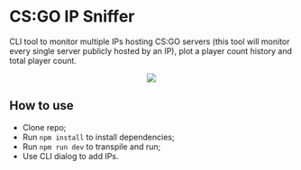 # CS:GO IP Sniffer

CLI tool to monitor multiple IPs hosting CS:GO servers (this tool will monitor every single server publicly hosted by an IP), plot a player count history and total player count.

<p align="center">
  <img src="https://i.imgur.com/MLA1z0b.png"/>
</p>


## How to use
  - Clone repo;
  - Run `npm install` to install dependencies;
  - Run `npm run dev` to transpile and run;
  - Use CLI dialog to add IPs.
